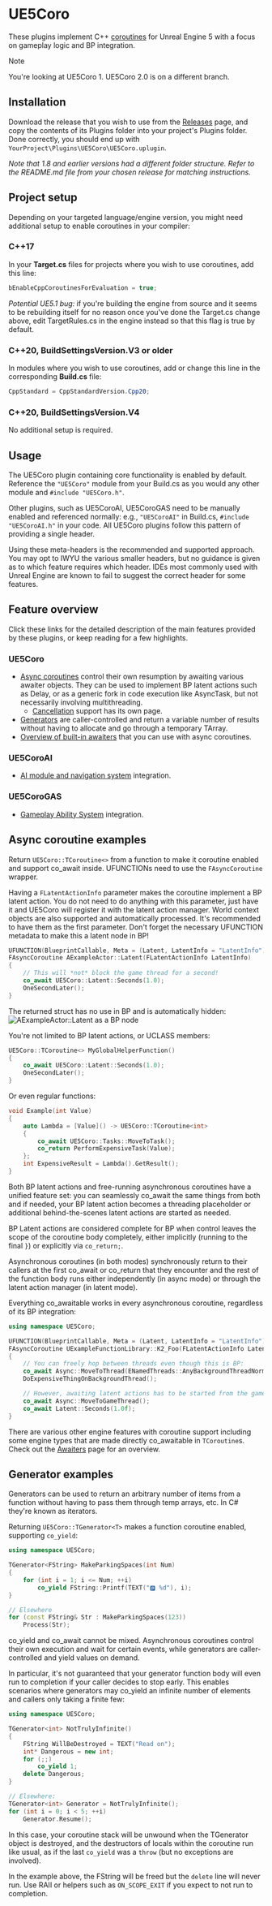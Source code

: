 # UE5Coro

These plugins implement C\+\+
[coroutines](https://en.cppreference.com/w/cpp/language/coroutines) for
Unreal Engine 5 with a focus on gameplay logic and BP integration.

> [!NOTE]
> You're looking at UE5Coro 1. UE5Coro 2.0 is on a different branch.

## Installation

Download the release that you wish to use from the
[Releases](https://github.com/landelare/ue5coro/releases) page, and copy the
contents of its Plugins folder into your project's Plugins folder.
Done correctly, you should end up with
`YourProject\Plugins\UE5Coro\UE5Coro.uplugin`.

_Note that 1.8 and earlier versions had a different folder structure._
_Refer to the README.md file from your chosen release for matching instructions._

## Project setup

Depending on your targeted language/engine version, you might need additional
setup to enable coroutines in your compiler:

### C++17

In your **Target.cs** files for projects where you wish to use coroutines,
add this line:
```c#
bEnableCppCoroutinesForEvaluation = true;
```

_Potential UE5.1 bug:_ if you're building the engine from source and it seems to
be rebuilding itself for no reason once you've done the Target.cs change above,
edit TargetRules.cs in the engine instead so that this flag is true by default.

### C++20, BuildSettingsVersion.V3 or older

In modules where you wish to use coroutines, add or change this line in the
corresponding **Build.cs** file:
```c#
CppStandard = CppStandardVersion.Cpp20;
```

### C++20, BuildSettingsVersion.V4

No additional setup is required.

## Usage

The UE5Coro plugin containing core functionality is enabled by default.
Reference the `"UE5Coro"` module from your Build.cs as you would any other
module and `#include "UE5Coro.h"`.

Other plugins, such as UE5CoroAI, UE5CoroGAS need to be manually enabled and
referenced normally: e.g., `"UE5CoroAI"` in Build.cs, `#include "UE5CoroAI.h"`
in your code.
All UE5Coro plugins follow this pattern of providing a single header.

Using these meta-headers is the recommended and supported approach.
You may opt to IWYU the various smaller headers, but no guidance is given as to
which feature requires which header.
IDEs most commonly used with Unreal Engine are known to fail to suggest the
correct header for some features.

## Feature overview

Click these links for the detailed description of the main features provided
by these plugins, or keep reading for a few highlights.

### UE5Coro

* [Async coroutines](Docs/Async.md) control their own resumption by awaiting
various awaiter objects. They can be used to implement BP latent actions such as
Delay, or as a generic fork in code execution like AsyncTask, but not
necessarily involving multithreading.
  * [Cancellation](Docs/Cancellation.md) support has its own page.
* [Generators](Docs/Generator.md) are caller-controlled and return a variable
number of results without having to allocate and go through a temporary TArray.
* [Overview of built-in awaiters](Docs/Awaiters.md) that you can use with async
coroutines.

### UE5CoroAI

* [AI module and navigation system](Docs/AI.md) integration.

### UE5CoroGAS

* [Gameplay Ability System](Docs/GAS.md) integration.

## Async coroutine examples

Return `UE5Coro::TCoroutine<>` from a function to make it coroutine enabled and
support co_await inside.
UFUNCTIONs need to use the `FAsyncCoroutine` wrapper.

Having a `FLatentActionInfo` parameter makes the coroutine implement a BP latent
action.
You do not need to do anything with this parameter, just have it and UE5Coro
will register it with the latent action manager.
World context objects are also supported and automatically processed.
It's recommended to have them as the first parameter.
Don't forget the necessary UFUNCTION metadata to make this a latent node in BP!

```cpp
UFUNCTION(BlueprintCallable, Meta = (Latent, LatentInfo = "LatentInfo"))
FAsyncCoroutine AExampleActor::Latent(FLatentActionInfo LatentInfo)
{
    // This will *not* block the game thread for a second!
    co_await UE5Coro::Latent::Seconds(1.0);
    OneSecondLater();
}
```

The returned struct has no use in BP and is automatically hidden:
![AExampleActor::Latent as a BP node](Docs/latent_node.png)

You're not limited to BP latent actions, or UCLASS members:

```cpp
UE5Coro::TCoroutine<> MyGlobalHelperFunction()
{
    co_await UE5Coro::Latent::Seconds(1.0);
    OneSecondLater();
}
```

Or even regular functions:

```cpp
void Example(int Value)
{
    auto Lambda = [Value]() -> UE5Coro::TCoroutine<int>
    {
        co_await UE5Coro::Tasks::MoveToTask();
        co_return PerformExpensiveTask(Value);
    };
    int ExpensiveResult = Lambda().GetResult();
}
```

Both BP latent actions and free-running asynchronous coroutines have a unified
feature set: you can seamlessly co_await the same things from both and if
needed, your BP latent action becomes a threading placeholder or additional
behind-the-scenes latent actions are started as needed.

BP Latent actions are considered complete for BP when control leaves the scope
of the coroutine body completely, either implicitly (running to the final `}`)
or explicitly via `co_return;`.

Asynchronous coroutines (in both modes) synchronously return to their callers at
the first co_await or co_return that they encounter and the rest of the function
body runs either independently (in async mode) or through the latent action
manager (in latent mode).

Everything co_awaitable works in every asynchronous coroutine, regardless of its
BP integration:

```cpp
using namespace UE5Coro;

UFUNCTION(BlueprintCallable, Meta = (Latent, LatentInfo = "LatentInfo"))
FAsyncCoroutine UExampleFunctionLibrary::K2_Foo(FLatentActionInfo LatentInfo)
{
    // You can freely hop between threads even though this is BP:
    co_await Async::MoveToThread(ENamedThreads::AnyBackgroundThreadNormalTask);
    DoExpensiveThingOnBackgroundThread();

    // However, awaiting latent actions has to be started from the game thread:
    co_await Async::MoveToGameThread();
    co_await Latent::Seconds(1.0f);
}
```

There are various other engine features with coroutine support including some
engine types that are made directly co_awaitable in `TCoroutine`s.
Check out the [Awaiters](Docs/Awaiters.md) page for an overview.

## Generator examples

Generators can be used to return an arbitrary number of items from a function
without having to pass them through temp arrays, etc.
In C# they're known as iterators.

Returning `UE5Coro::TGenerator<T>` makes a function coroutine enabled,
supporting `co_yield`:

```cpp
using namespace UE5Coro;

TGenerator<FString> MakeParkingSpaces(int Num)
{
    for (int i = 1; i <= Num; ++i)
        co_yield FString::Printf(TEXT("🅿️ %d"), i);
}

// Elsewhere
for (const FString& Str : MakeParkingSpaces(123))
    Process(Str);
```

co_yield and co_await cannot be mixed.
Asynchronous coroutines control their own execution and wait for certain events,
while generators are caller-controlled and yield values on demand.

In particular, it's not guaranteed that your generator function body will even
run to completion if your caller decides to stop early.
This enables scenarios where generators may co_yield an infinite number of
elements and callers only taking a finite few:

```cpp
using namespace UE5Coro;

TGenerator<int> NotTrulyInfinite()
{
    FString WillBeDestroyed = TEXT("Read on");
    int* Dangerous = new int;
    for (;;)
        co_yield 1;
    delete Dangerous;
}

// Elsewhere:
TGenerator<int> Generator = NotTrulyInfinite();
for (int i = 0; i < 5; ++i)
    Generator.Resume();
```

In this case, your coroutine stack will be unwound when the TGenerator object
is destroyed, and the destructors of locals within the coroutine run like usual,
as if the last `co_yield` was a `throw` (but no exceptions are involved).

In the example above, the FString will be freed but the `delete` line will never
run.
Use RAII or helpers such as `ON_SCOPE_EXIT` if you expect to not run to
completion.
